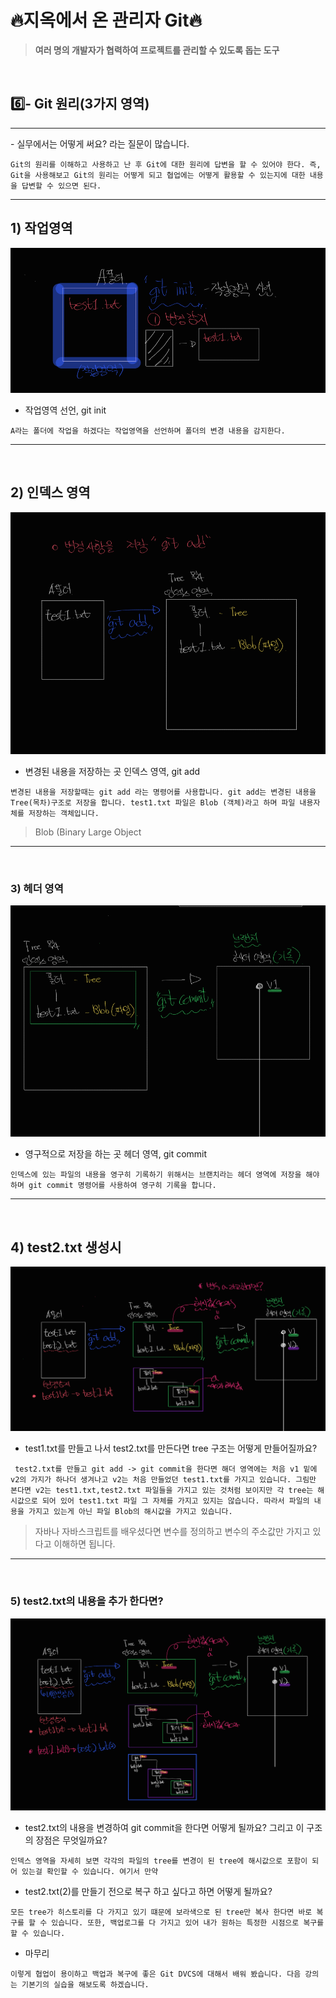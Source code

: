 # 🔥지옥에서 온 관리자 Git🔥

> **여러 명의 개발자가 협력하여 프로젝트를 관리할 수 있도록 돕는 도구**

<br>

## 6️⃣- Git 원리(3가지 영역)

<hr>
- 실무에서는 어떻게 써요? 라는 질문이 많습니다.

```
Git의 원리를 이해하고 사용하고 난 후 Git에 대한 원리에 답변을 할 수 있어야 한다. 즉, Git을 사용해보고 Git의 원리는 어떻게 되고 협업에는 어떻게 활용할 수 있는지에 대한 내용을 답변할 수 있으면 된다.
```

<hr>

## 1) 작업영역

![image-20240718161539756](https://raw.githubusercontent.com/kjh5848/typora-image/main/image/image-20240718161539756.png)

- 작업영역 선언, git init

```
A라는 폴더에 작업을 하겠다는 작업영역을 선언하며 폴더의 변경 내용을 감지한다.
```

<hr>

<br>

## 2) 인덱스 영역

![image-20240718163511629](https://raw.githubusercontent.com/kjh5848/typora-image/main/image/image-20240718163511629.png)

- 변경된 내용을 저장하는 곳 인덱스 영역, git add 

```라고 
변경된 내용을 저장할때는 git add 라는 명령어를 사용합니다. git add는 변경된 내용을 Tree(목차)구조로 저장을 합니다. test1.txt 파일은 Blob (객체)라고 하며 파일 내용자체를 저장하는 객체입니다. 
```

> Blob (Binary Large Object

<hr>

<br>

### 3) 헤더 영역

![image-20240719151201306](https://raw.githubusercontent.com/kjh5848/typora-image/main/image/image-20240719151201306.png)

- 영구적으로 저장을 하는 곳 헤더 영역, git commit

```
인덱스에 있는 파일의 내용을 영구히 기록하기 위해서는 브랜치라는 헤더 영역에 저장을 해야하며 git commit 명령어를 사용하여 영구히 기록을 합니다. 
```

<hr>
<br>

## 4) test2.txt 생성시 

![image-20240719153220706](https://raw.githubusercontent.com/kjh5848/typora-image/main/image/image-20240719153220706.png)

- test1.txt를 만들고 나서 test2.txt를 만든다면 tree 구조는 어떻게 만들어질까요?

```
 test2.txt를 만들고 git add -> git commit을 한다면 해더 영역에는 처음 v1 밑에 v2의 가지가 하나더 생겨나고 v2는 처음 만들었던 test1.txt를 가지고 있습니다. 그림만 본다면 v2는 test1.txt,test2.txt 파일들을 가지고 있는 것처럼 보이지만 각 tree는 해시값으로 되어 있어 test1.txt 파일 그 자체를 가지고 있지는 않습니다. 따라서 파일의 내용을 가지고 있는게 아닌 파일 Blob의 해시값을 가지고 있습니다.
```

> 자바나 자바스크립트를 배우셨다면 변수를 정의하고 변수의 주소값만 가지고 있다고 이해하면 됩니다.

<hr>
<br> 

### 5) test2.txt의 내용을 추가 한다면?

![image-20240719154433793](https://raw.githubusercontent.com/kjh5848/typora-image/main/image/image-20240719154433793.png)

- test2.txt의 내용을 변경하여 git commit을 한다면 어떻게 될까요? 그리고 이 구조의 장점은 무엇일까요?

```
인덱스 영역을 자세히 보면 각각의 파일의 tree를 변경이 된 tree에 해시값으로 포함이 되어 있는걸 확인할 수 있습니다. 여기서 만약 
```

- test2.txt(2)를 만들기 전으로 복구 하고 싶다고 하면 어떻게 될까요? 

```
모든 tree가 히스토리를 다 가지고 있기 떄문에 보라색으로 된 tree만 복사 한다면 바로 복구를 할 수 있습니다. 또한, 백업로그를 다 가지고 있어 내가 원하는 특정한 시점으로 복구를 할 수 있습니다.
```

- 마무리

```
이렇게 협업이 용이하고 백업과 복구에 좋은 Git DVCS에 대해서 배워 봤습니다. 다음 강의는 기본기의 실습을 해보도록 하겠습니다.
```







